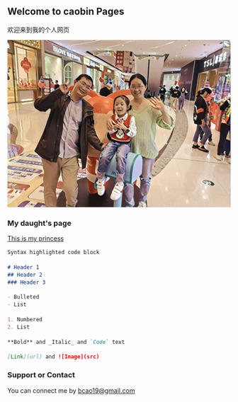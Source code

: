 ## Welcome to caobin Pages

欢迎来到我的个人网页

![image](./images/IMG_Kick_scooter_20200703_080156_processed.jpg) 



### My daught's page

[This is my princess](https://www.caozijin.com)

```markdown
Syntax highlighted code block

# Header 1
## Header 2
### Header 3

- Bulleted
- List

1. Numbered
2. List

**Bold** and _Italic_ and `Code` text

[Link](url) and ![Image](src)
```



### Support or Contact

You can connect me by bcao19@gmail.com